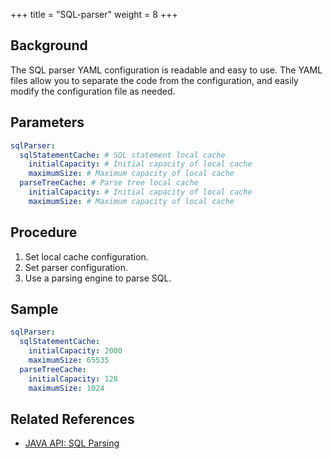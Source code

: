 +++
title = "SQL-parser"
weight = 8
+++

## Background

The SQL parser YAML configuration is readable and easy to use. The YAML files allow you to separate the code from the configuration, and easily modify the configuration file as needed.

## Parameters

```yaml
sqlParser:
  sqlStatementCache: # SQL statement local cache
    initialCapacity: # Initial capacity of local cache
    maximumSize: # Maximum capacity of local cache
  parseTreeCache: # Parse tree local cache
    initialCapacity: # Initial capacity of local cache
    maximumSize: # Maximum capacity of local cache
```

## Procedure
1. Set local cache configuration.
2. Set parser configuration.
3. Use a parsing engine to parse SQL.
   
## Sample
```yaml
sqlParser:
  sqlStatementCache:
    initialCapacity: 2000
    maximumSize: 65535
  parseTreeCache:
    initialCapacity: 128
    maximumSize: 1024
```

## Related References
- [JAVA API: SQL Parsing](/en/user-manual/shardingsphere-jdbc/java-api/rules/sql-parser/)
